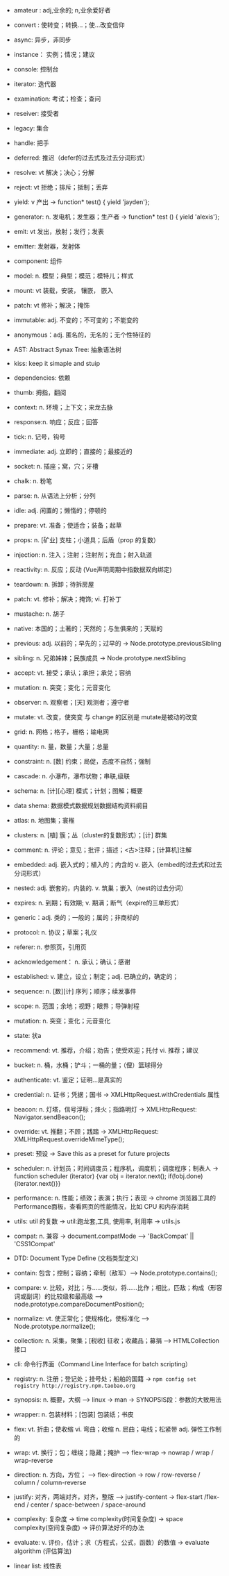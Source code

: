 
- amateur : adj,业余的; n,业余爱好者
- convert : 使转变；转换…；使…改变信仰
- async: 异步，非同步
- instance： 实例；情况；建议
- console: 控制台
- iterator: 迭代器
- examination: 考试；检查；查问
- reseiver: 接受者
- legacy: 集合
- handle: 把手
- deferred: 推迟（defer的过去式及过去分词形式）
- resolve: vt 解决；决心；分解
- reject: vt 拒绝；排斥；抵制；丢弃
- yield: v 产出 -> function* test() { yield 'jayden'};
- generator: n. 发电机；发生器；生产者 -> function* test () { yield 'alexis'};
- emit: vt 发出，放射；发行；发表
- emitter: 发射器，发射体
- component: 组件
- model: n. 模型；典型；模范；模特儿；样式
- mount: vt 装载，安装， 镶嵌， 嵌入
- patch: vt 修补；解决；掩饰
- immutable: adj. 不变的；不可变的；不能变的
- anonymous：adj. 匿名的，无名的；无个性特征的
- AST: Abstract Synax Tree: 抽象语法树
- kiss: keep it simaple and stuip
- dependencies: 依赖
- thumb: 拇指，翻阅
- context: n. 环境；上下文；来龙去脉
- response:n. 响应；反应；回答 
- tick: n. 记号，钩号
- immediate: adj. 立即的；直接的；最接近的
- socket: n. 插座；窝，穴；牙槽
- chalk: n. 粉笔
- parse: n. 从语法上分析；分列
- idle: adj. 闲置的；懒惰的；停顿的
- prepare: vt. 准备；使适合；装备；起草
- props: n. [矿业] 支柱；小道具；后盾（prop 的复数）
- injection: n. 注入；注射；注射剂；充血；射入轨道
- reactivity: n. 反应；反动 (Vue声明周期中指数据双向绑定)
- teardown: n. 拆卸；待拆房屋
- patch: vt. 修补；解决；掩饰; vi. 打补丁 
- mustache: n. 胡子
- native: 本国的；土著的；天然的；与生俱来的；天赋的
- previous: adj. 以前的；早先的；过早的 -> Node.prototype.previousSibling
- sibling: n. 兄弟姊妹；民族成员 -> Node.prototype.nextSibling
- accept: vt. 接受；承认；承担；承兑；容纳
- mutation: n. 突变；变化；元音变化
- observer: n. 观察者；[天] 观测者；遵守者
- mutate: vt. 改变，使突变 与 change 的区别是 mutate是被动的改变
- grid: n. 网格；格子，栅格；输电网
- quantity: n. 量，数量；大量；总量
- constraint: n. [数] 约束；局促，态度不自然；强制
- cascade: n. 小瀑布，瀑布状物；串联,级联
- schema: n. [计][心理] 模式；计划；图解；概要
- data shema: 数据模式数据规划数据结构资料纲目
- atlas: n. 地图集；寰椎
- clusters: n. [植] 簇；丛（cluster的复数形式）；[计] 群集
- comment: n. 评论；意见；批评；描述；<古>注释；[计算机]注解
- embedded: adj. 嵌入式的；植入的；内含的 v. 嵌入（embed的过去式和过去分词形式）
- nested: adj. 嵌套的，内装的. v. 筑巢；嵌入（nest的过去分词）
- expires: n. 到期；有效期; v. 期满；断气（expire的三单形式）
- generic：adj. 类的；一般的；属的；非商标的
- protocol:  n. 协议；草案；礼仪
- referer:  n. 参照页，引用页
- acknowledgement： n. 承认；确认；感谢
- established: v. 建立，设立；制定；adj. 已确立的，确定的；
- sequence: n. [数][计] 序列；顺序；续发事件
- scope: n. 范围；余地；视野；眼界；导弹射程
- mutation: n. 突变；变化；元音变化
- state: 状a
- recommend: vt. 推荐，介绍；劝告；使受欢迎；托付 vi. 推荐；建议
- bucket: n. 桶，水桶；铲斗；一桶的量；（俚）篮球得分 
- authenticate: vt. 鉴定；证明…是真实的
- credential: n. 证书；凭据；国书 -> XMLHttpRequest.withCredentials 属性
- beacon: n. 灯塔，信号浮标；烽火；指路明灯 -> XMLHttpRequest: Navigator.sendBeacon();
- override: vt. 推翻；不顾；践踏 -> XMLHttpRequest: XMLHttpRequest.overrideMimeType();
- preset: 预设 -> Save this as a preset for future projects
- scheduler: n. 计划员；时间调度员；程序机，调度机；调度程序；制表人 -> function scheduler (iterator) {var obj = iterator.next(); if(!obj.done){iterator.next()}}
- performance: n. 性能；绩效；表演；执行；表现 -> chrome 浏览器工具的Performance面板，查看网页的性能情况，比如 CPU 和内存消耗
- utils: util 的复数 -> util:跑龙套,工具, 使用率, 利用率 -> utils.js
- compat: n. 兼容 -> document.compatMode --> 'BackCompat' || 'CSS1Compat'
- DTD: Document Type Define (文档类型定义)
- contain: 包含；控制；容纳；牵制（敌军）--> Node.prototype.contains();
- compare: v. 比较，对比；与……类似，将……比作；相比，匹敌；构成（形容词或副词）的比较级和最高级 --> node.prototype.compareDocumentPosition();
- normalize: vt. 使正常化；使规格化，使标准化 --> Node.prototype.normalize();
- collection: n. 采集，聚集；[税收] 征收；收藏品；募捐 --> HTMLCollection 接口
- cli: 命令行界面（Command Line Interface for batch scripting）
- registry: n. 注册；登记处；挂号处；船舶的国籍 -> `npm config set registry http://registry.npm.taobao.org`
- synopsis: n. 概要，大纲 --> linux -> man -> SYNOPSIS段：参数的大致用法
- wrapper: n. 包装材料；[包装] 包装纸；书皮
- flex: vt. 折曲；使收缩 vi. 弯曲；收缩 n. 屈曲；电线；松紧带 adj. 弹性工作制的
- wrap: vt. 换行；包；缠绕；隐藏；掩护 --> flex-wrap -> nowrap / wrap / wrap-reverse
- direction: n. 方向，方位； --> flex-direction -> row / row-reverse / column / column-reverse
- justify: 对齐，两端对齐，对齐，整版 --> justify-content -> flex-start /flex-end / center / space-between / space-around
- complexity: 复杂度 -> time complexity(时间复杂度) -> space complexity(空间复杂度) -> 评价算法好坏的办法

- evaluate: v. 评价，估计；求（方程式，公式，函数）的数值 -> evaluate algorithm (评估算法)

- linear list: 线性表


